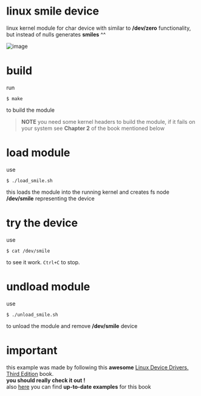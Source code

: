 # linux smile device
linux kernel module for char device with similar to __/dev/zero__ functionality, but instead of nulls generates __smiles__ ^^

![image](https://user-images.githubusercontent.com/58115884/129884654-2407fdf4-e3a1-4a1a-babf-9536286e9ca0.png)

# build
run
```
$ make
```
to build the module
> __NOTE__
> you need some kernel headers to build the module, if it fails on your system see __Chapter 2__ of the book mentioned below

# load module 
use 
```
$ ./load_smile.sh
```
this loads the module into the running kernel and creates fs node __/dev/smile__ representing the device

# try the device
use 
``` 
$ cat /dev/smile
```
to see it work. `Ctrl+C` to stop.

# undload module
use

```
$ ./unload_smile.sh
```

to unload the module and remove __/dev/smile__ device

# important
this example was made by following this __awesome__ [Linux Device Drivers, Third Edition](https://lwn.net/Kernel/LDD3/) book.<br />
__you should really check it out !__<br />
also [here](https://github.com/martinezjavier/ldd3) you can find __up-to-date examples__ for this book<br />

